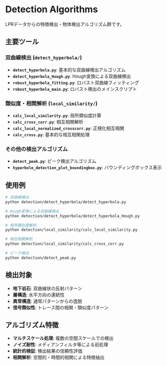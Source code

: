 # Detection Algorithms

LPRデータからの特徴検出・物体検出アルゴリズム群です。

## 主要ツール

### 双曲線検出 (`detect_hyperbola/`)
- **`detect_hyperbola.py`**: 基本的な双曲線検出アルゴリズム
- **`detect_hyperbola_Hough.py`**: Hough変換による双曲線検出
- **`robust_hyperbola_fitting.py`**: ロバスト双曲線フィッティング
- **`robust_hyperbola_main.py`**: ロバスト検出のメインスクリプト

### 類似度・相関解析 (`local_similarity/`)
- **`calc_local_similarity.py`**: 局所類似度計算
- **`calc_cross_corr.py`**: 相互相関解析
- **`calc_local_normalized_crosscorr.py`**: 正規化相互相関
- **`calc_cross.py`**: 基本的な相互相関処理

### その他の検出アルゴリズム
- **`detect_peak.py`**: ピーク検出アルゴリズム
- **`hyperbole_detection_plot_boundingbox.py`**: バウンディングボックス表示

## 使用例

```bash
# 双曲線検出
python detection/detect_hyperbola/detect_hyperbola.py

# Hough変換による双曲線検出
python detection/detect_hyperbola/detect_hyperbola_Hough.py

# 局所類似度解析
python detection/local_similarity/calc_local_similarity.py

# 相互相関解析
python detection/local_similarity/calc_cross_corr.py

# ピーク検出
python detection/detect_peak.py
```

## 検出対象

- **地下岩石**: 双曲線状の反射パターン
- **層構造**: 水平方向の連続性
- **異常構造**: 通常パターンからの逸脱
- **信号類似性**: トレース間の相関・類似度パターン

## アルゴリズム特徴

- **マルチスケール処理**: 複数の空間スケールでの検出
- **ノイズ耐性**: メディアンフィルタ等による前処理
- **統計的検証**: 検出結果の信頼性評価
- **相関解析**: 空間的・時間的相関による特徴抽出